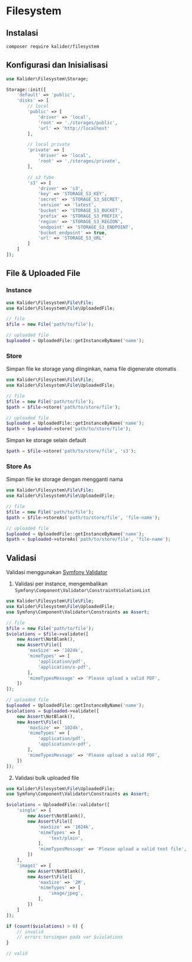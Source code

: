 # Filesystem

## Instalasi

```bash
composer require kalider/filesystem
```

## Konfigurasi dan Inisialisasi

```php
use Kalider\Filesystem\Storage;

Storage::init([
    'default' => 'public',
    'disks' => [
        // local
        'public' => [
            'driver' => 'local',
            'root' => './storages/public',
            'url' => 'http://localhost'
        ],

        // local private
        'private' => [
            'driver' => 'local',
            'root' => './storages/private',
        ],

        // s3 fybe
        's3' => [
            'driver' => 's3',
            'key' => 'STORAGE_S3_KEY',
            'secret' => 'STORAGE_S3_SECRET',
            'version' => 'latest',
            'bucket' => 'STORAGE_S3_BUCKET',
            'prefix' => 'STORAGE_S3_PREFIX',
            'region' => 'STORAGE_S3_REGION',
            'endpoint' => 'STORAGE_S3_ENDPOINT',
            'bucket_endpoint' => true,
            'url' => 'STORAGE_S3_URL'
        ]
    ]
]);
```

## File & Uploaded File

### Instance

```php
use Kalider\Filesystem\File\File;
use Kalider\Filesystem\File\UploadedFile;

// file
$file = new File('path/to/file');

// uploaded file
$uploaded = UploadedFile::getInstanceByName('name');
```

### Store

Simpan file ke storage yang diinginkan, nama file digenerate otomatis

```php
use Kalider\Filesystem\File\File;
use Kalider\Filesystem\File\UploadedFile;

// file
$file = new File('path/to/file');
$path = $file->store('path/to/store/file');

// uploaded file
$uploaded = UploadedFile::getInstanceByName('name');
$path = $uploaded->store('path/to/store/file');
```

Simpan ke storage selain default

```php
$path = $file->store('path/to/store/file', 's3');
```

### Store As

Simpan file ke storage dengan mengganti nama

```php
use Kalider\Filesystem\File\File;
use Kalider\Filesystem\File\UploadedFile;

// file
$file = new File('path/to/file');
$path = $file->storeAs('path/to/store/file', 'file-name');

// uploaded file
$uploaded = UploadedFile::getInstanceByName('name');
$path = $uploaded->storeAs('path/to/store/file', 'file-name');
```

## Validasi

Validasi menggunakan [Symfony Validator](https://symfony.com/doc/5.x/reference/constraints.html)

1. Validasi per instance, mengembalikan `Symfony\Component\Validator\ConstraintViolationList`
```php
use Kalider\Filesystem\File\File;
use Kalider\Filesystem\File\UploadedFile;
use Symfony\Component\Validator\Constraints as Assert;

// file
$file = new File('path/to/file');
$violations = $file->validate([
    new Assert\NotBlank(),
    new Assert\File([
        'maxSize' => '1024k',
        'mimeTypes' => [
            'application/pdf',
            'application/x-pdf',
        ],
        'mimeTypesMessage' => 'Please upload a valid PDF',
    ])
]); 

// uploaded file
$uploaded = UploadedFile::getInstanceByName('name');
$violations = $uploaded->validate([
    new Assert\NotBlank(),
    new Assert\File([
        'maxSize' => '1024k',
        'mimeTypes' => [
            'application/pdf',
            'application/x-pdf',
        ],
        'mimeTypesMessage' => 'Please upload a valid PDF',
    ])
]);
```

2. Validasi bulk uploaded file

```php
use Kalider\Filesystem\File\UploadedFile;
use Symfony\Component\Validator\Constraints as Assert;

$violations = UploadedFile::validator([
    'single' => [
        new Assert\NotBlank(),
        new Assert\File([
            'maxSize' => '1024k',
            'mimeTypes' => [
                'text/plain',
            ],
            'mimeTypesMessage' => 'Please upload a valid text file',
        ])
    ],
    'image1' => [
        new Assert\NotBlank(),
        new Assert\File([
            'maxSize' => '2M',
            'mimeTypes' => [
                'image/jpeg',
            ],
        ])
    ]
]);

if (count($violations) > 0) {
    // invalid 
    // errors tersimpan pada var $violations
}

// valid
```